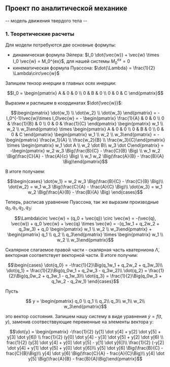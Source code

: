 ## Проект по аналитической механике
-- модель движения твердого тела --

### 1. Теоретические расчеты
Для модели потребуются две основные формулы:
* динамическая формула Эйлера: $I_0 \dot{\vec{w}} + \vec{w} \times I_0 \vec{w} = M_0^{ex}$, для нашей системы $M_0^{ex} = 0$
* кинематическая формула Пуассона: $\dot{\Lambda} = \frac{1}{2} \Lambda\circ\vec{w}$

Запишем тензор инерции в главных осях инерции:

$$I_0 = \begin{pmatrix}
  A & 0 & 0 \\
  0 & B & 0 \\
  0 & 0 & C \end{pmatrix}$$

Выразим и распишем в координатах $\dot{\vec{w}}$:

$$\begin{pmatrix}
  \dot{w_1} \\
  \dot{w_2} \\
  \dot{w_3} \end{pmatrix} = -I_0^{-1}\vec{w}\times I_0\vec{w} = - \begin{pmatrix}
  \frac{1}{A} & 0 & 0 \\
  0 & \frac{1}{B} & 0 \\
  0 & 0 & \frac{1}{C} \end{pmatrix} \begin{pmatrix} 
  w_1 \\ 
  w_2 \\ 
  w_3\end{pmatrix} \times \begin{pmatrix}
  A & 0 & 0 \\
  0 & B & 0 \\
  0 & 0 & C \end{pmatrix} \begin{pmatrix}  
  w_1 \\ 
  w_2 \\ 
  w_3\end{pmatrix} = -\begin{pmatrix}  
  \frac{w_1}{A} \\ 
  \frac{w_2}{B} \\ 
  \frac{w_3}{C}\end{pmatrix} \times \begin{pmatrix}  
  w_1 \dot A \\ 
  w_2 \dot B\\ 
  w_3 \dot C\end{pmatrix} = -\begin{pmatrix}  
  w_2 w_3 \Big(\frac{B}{C} - \frac{C}{B} \Big) \\ 
  w_1 w_2 \Big(\frac{C}{A} - \frac{A}{c} \Big) \\ 
  w_1 w_2 \Big(\frac{A}{B} - \frac{B}{A} \Big)\end{pmatrix}$$

В итоге получаем:

$$\begin{cases}
    \dot{w_1} = w_2 w_3 \Big(\frac{B}{C} - \frac{C}{B} \Big)\\
    \dot{w_2} = w_1 w_3 \Big(\frac{C}{A} - \frac{A}{C} \Big)\\
    \dot{w_3} = w_1 w_2 \Big(\frac{A}{B} - \frac{B}{A} \Big)
  \end{cases}$$

Теперь, расписав уравнение Пуассона, так же выразим производные $q_0, q_1, q_2, q_3$:

$$\Lambda\circ \vec{w} = (q_0 + \vec{q}) \circ \vec{w} = -(\vec{q}, \vec{w}) + q_0 \vec{w} + \vec{q} \times \vec{w} = -(q_1w_1 + q_2w_2 + q_3w_3) + q_0 \begin{pmatrix} 
  w_1 \\ 
  w_2 \\ 
  w_3\end{pmatrix} + \begin{pmatrix} 
  q_1 \\ 
  q_2 \\ 
  q_3\end{pmatrix} \times \begin{pmatrix} 
  w_1 \\ 
  w_2 \\ 
  w_3\end{pmatrix}$$

  Скалярное слагаемое правой части - скалярная часть кватерниона $\dot{\Lambda}$, векторная соответствует векторной части. В итоге получим:

  $$\begin{cases}
    \dot{q_0} = -\frac{1}{2}\Big(q_1w_1 + q_2w_2 + q_3w_3)\\
    \dot{q_1} = \frac{1}{2}\Big(q_0w_1 + q_2w_3 - q_3w_2)\\
    \dot{q_2} = \frac{1}{2}\Big(q_0w_2 + q_3w_1 - q_1w_3)\\
    \dot{q_3} = \frac{1}{2}\Big(q_0w_3 + q_1w_2 - q_2w_1)
  \end{cases}$$

Пусть 

$$ y = \begin{pmatrix} 
  q_0 \\ 
  q_1 \\ 
  q_2\\
  q_3\\
  w_1\\
  w_2\\
  w_3\end{pmatrix}$$ 
  
это вектор состояния. Запишем нашу систему в виде уравнения $\dot{y} = f(t, y)$, заменив соотвестввующие переменные на элементы вектора y:

$$\dot{y} = \begin{pmatrix} 
  -\frac{1}{2} (y[1] \dot y[4] + y[2] \dot y[5] + y[3] \dot y[6]) \\ 
  frac{1}{2} (y[0] \dot y[4] - y[3] \dot y[5] + y[2] \dot y[6) \\ 
  frac{1}{2} (y[3] \dot y[4] + y[0] \dot y[5] - y[1] \dot y[6])\\
  \frac{1}{2} (-y[2] \dot y[4] + y[1] \dot y[5] + y[0] \dot y[6])\\
  y[5] \dot y[6] \Big(\frac{B}{C} - frac{C}{B}\Big)\\
  y[4] \dot y[6] \Big(\frac{C}{A} - frac{A}{C}\Big)\\
  y[4] \dot y[5] \Big(\frac{A}{B} - frac{B}{A}\Big)\end{pmatrix}$$
